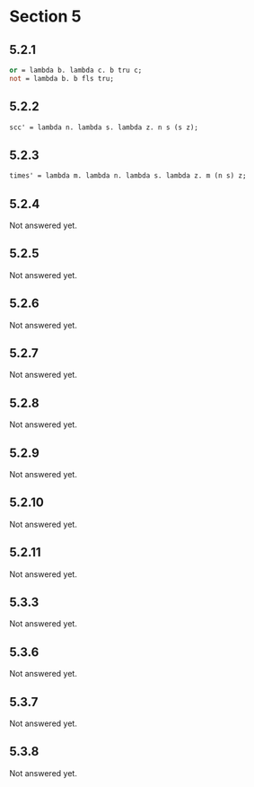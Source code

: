# Section 5

## 5.2.1

```ocaml
or = lambda b. lambda c. b tru c;
not = lambda b. b fls tru;
```

## 5.2.2

```ocaml
scc' = lambda n. lambda s. lambda z. n s (s z);
```

## 5.2.3

```ocaml
times' = lambda m. lambda n. lambda s. lambda z. m (n s) z;
```

## 5.2.4

Not answered yet.

## 5.2.5

Not answered yet.

## 5.2.6

Not answered yet.

## 5.2.7

Not answered yet.

## 5.2.8

Not answered yet.

## 5.2.9

Not answered yet.

## 5.2.10

Not answered yet.

## 5.2.11

Not answered yet.

## 5.3.3

Not answered yet.

## 5.3.6

Not answered yet.

## 5.3.7

Not answered yet.

## 5.3.8

Not answered yet.
